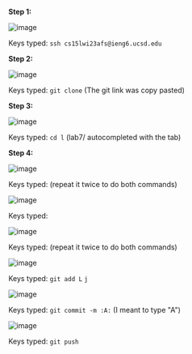 **Step 1:** 

![image](https://user-images.githubusercontent.com/56902053/221444206-87e3f2e6-9b51-4a3b-91e9-977dbd0bd680.png)  

Keys typed: `ssh cs15lwi23afs@ieng6.ucsd.edu` <enter>  
  
**Step 2:**  

![image](https://user-images.githubusercontent.com/56902053/221444307-116ead18-4c73-4cf5-a589-8302e1dfc004.png)  
  
Keys typed: `git clone` <ctrl v> <enter> (The git link was copy pasted)
  
**Step 3:**  
  
![image](https://user-images.githubusercontent.com/56902053/221444324-f6d0c35b-74f5-4bde-8b16-79eb1f066a87.png)  
  
Keys typed: `cd l` <tab> <enter> (lab7/ autocompleted with the tab)  
  
**Step 4:**  
  
![image](https://user-images.githubusercontent.com/56902053/221444366-d9cb44f7-5d4b-47c9-b3ec-2d5afb400224.png)  
  
Keys typed: <up> <up> <up> <up> <up> <up> <up> <enter> (repeat it twice to do both commands)

![image](https://user-images.githubusercontent.com/56902053/221444440-23654aa5-31a6-4a34-a0e0-d7ee559ea007.png)  
  
Keys typed: <up> <up> <up> <up> <up> <up> <up> <enter>  
  
![image](https://user-images.githubusercontent.com/56902053/221444485-7a980192-53c6-41b5-94ad-511583fc6e1b.png)  
  
Keys typed: <up> <up> <up> <enter> (repeat it twice to do both commands)

![image](https://user-images.githubusercontent.com/56902053/221444523-47d46c0f-0252-43ac-9879-2c7b501c3745.png)  
  
Keys typed: `git add L` <tab> `j` <tab> <enter>  
  
![image](https://user-images.githubusercontent.com/56902053/221444682-feb5ce86-4106-4253-8b22-73cfee0c261b.png)  
  
Keys typed: `git commit -m :A:` <enter> (I meant to type "A")  
  
![image](https://user-images.githubusercontent.com/56902053/221444712-2f1bba47-96a2-424b-b022-ff34160e6b60.png)  
  
Keys typed: `git push` <enter>
